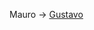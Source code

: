 Mauro → [Gustavo](https://drive.google.com/file/d/1q2s2TDIY3B8KCMTGdYfrVKBcb5HpWqJ1/view?usp=sharing)
